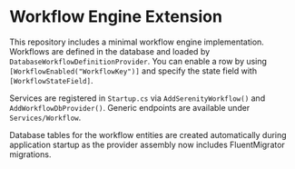 # Workflow Engine Extension

This repository includes a minimal workflow engine implementation. Workflows are defined in the database and loaded by `DatabaseWorkflowDefinitionProvider`. You can enable a row by using `[WorkflowEnabled("WorkflowKey")]` and specify the state field with `[WorkflowStateField]`.

Services are registered in `Startup.cs` via `AddSerenityWorkflow()` and `AddWorkflowDbProvider()`. Generic endpoints are available under `Services/Workflow`.

Database tables for the workflow entities are created automatically during application startup as the provider assembly now includes FluentMigrator migrations.
